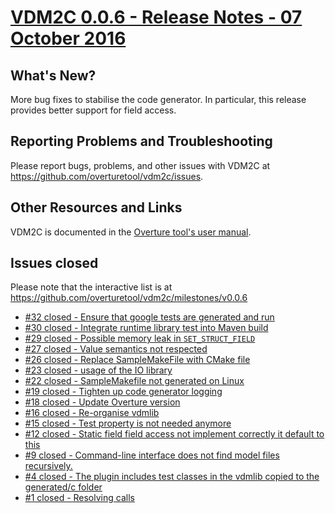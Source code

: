 
# [VDM2C 0.0.6 - Release Notes - 07 October 2016](https://github.com/overturetool/vdm2c/milestones/v0.0.6)

## What's New?

More bug fixes to stabilise the code generator. In particular, this release provides better support for field access.

## Reporting Problems and Troubleshooting

Please report bugs, problems, and other issues with VDM2C at <https://github.com/overturetool/vdm2c/issues>.

## Other Resources and Links

VDM2C is documented in the [Overture tool's user manual](http://overturetool.org/documentation/manuals.html).


## Issues closed

Please note that the interactive list is at <https://github.com/overturetool/vdm2c/milestones/v0.0.6>
* [#32 closed - Ensure that google tests are generated and run](https://github.com/overturetool/vdm2c/issues/32)
* [#30 closed - Integrate runtime library test into Maven build](https://github.com/overturetool/vdm2c/issues/30)
* [#29 closed - Possible memory leak in `SET_STRUCT_FIELD`](https://github.com/overturetool/vdm2c/issues/29)
* [#27 closed - Value semantics not respected](https://github.com/overturetool/vdm2c/issues/27)
* [#26 closed - Replace SampleMakeFile with CMake file](https://github.com/overturetool/vdm2c/issues/26)
* [#23 closed - usage of the IO library](https://github.com/overturetool/vdm2c/issues/23)
* [#22 closed - SampleMakefile not generated on Linux](https://github.com/overturetool/vdm2c/issues/22)
* [#19 closed - Tighten up code generator logging](https://github.com/overturetool/vdm2c/issues/19)
* [#18 closed - Update Overture version](https://github.com/overturetool/vdm2c/issues/18)
* [#16 closed - Re-organise vdmlib](https://github.com/overturetool/vdm2c/issues/16)
* [#15 closed - Test property is not needed anymore](https://github.com/overturetool/vdm2c/issues/15)
* [#12 closed - Static field field access not implement correctly it default to this](https://github.com/overturetool/vdm2c/issues/12)
* [#9 closed - Command-line interface does not find model files recursively.](https://github.com/overturetool/vdm2c/issues/9)
* [#4 closed - The plugin includes test classes in the vdmlib copied to the generated/c folder](https://github.com/overturetool/vdm2c/issues/4)
* [#1 closed - Resolving calls](https://github.com/overturetool/vdm2c/issues/1)

